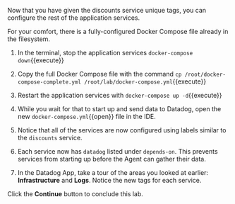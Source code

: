 Now that you have given the discounts service unique tags, you can configure the rest of the application services.

For your comfort, there is a fully-configured Docker Compose file already in the filesystem. 

1. In the terminal, stop the application services `docker-compose down`{{execute}}

1. Copy the full Docker Compose file with the command `cp /root/docker-compose-complete.yml /root/lab/docker-compose.yml`{{execute}}

1. Restart the application services with `docker-compose up -d`{{execute}}

1. While you wait for that to start up and send data to Datadog, open the new `docker-compose.yml`{{open}} file in the IDE.

1. Notice that all of the services are now configured using labels similar to the `discounts` service.

1. Each service now has `datadog` listed under `depends-on`. This prevents services from starting up before the Agent can gather their data.

1. In the Datadog App, take a tour of the areas you looked at earlier: **Infrastructure** and **Logs**. Notice the new tags for each service.

Click the **Continue** button to conclude this lab.